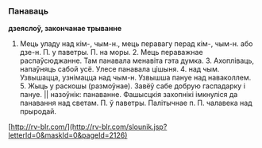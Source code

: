 ### Панаваць
**дзеяслоў, закончанае трыванне**

1. Мець уладу над кім-, чым-н., мець перавагу перад кім-, чым-н. або дзе-н. П. у паветры. П. на моры. 2. Мець пераважнае распаўсюджанне. Там панавала менавіта гэта думка. 3. Ахопліваць, напаўняць сабой усё. Улесе панавала цішыня. 4. над чым. Узвышацца, узнімацца над чым-н. Узвышша пануе над наваколлем. 5. Жыць у раскошы (размоўнае). Завёў сабе добрую гаспадарку і пануе. || назоўнік: панаванне. Фашысцкія захопнікі імкнуліся да панавання над светам. П. ў паветры. Палітычнае п. П. чалавека над прыродай.

<a rel="author">[http://rv-blr.com/](http://rv-blr.com/slounik.jsp?letterId=0&maskId=0&pageId=2126)</a>

